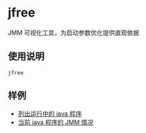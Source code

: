 # jfree
JMM 可视化工具，为启动参数优化提供直观依据


## 使用说明
```shell
jfree
```


## 样例
- [列出运行中的 java 程序](https://github.com/goindow/jfree/tree/main/example/jars)
- [当前 java 程序的 JMM 情况](https://github.com/goindow/bigfile/tree/main/example/jfree)